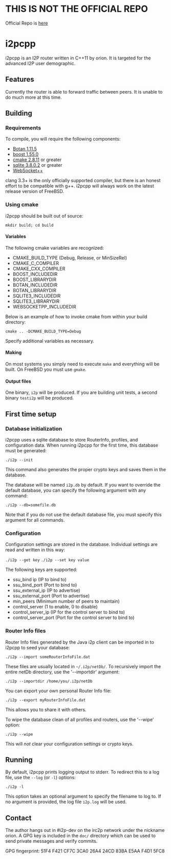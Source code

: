# THIS IS NOT THE OFFICIAL REPO

Official Repo is [here](https://github.com/i2pcpp/i2pcpp)

# i2pcpp

i2pcpp is an I2P router written in C++11 by orion. It is targeted for the advanced I2P user demographic.

## Features

Currently the router is able to forward traffic between peers. It is unable to do much more at this time.

## Building

### Requirements

To compile, you will require the following components:

* [Botan 1.11.5][1]
* [boost 1.55.0][2]
* [cmake 2.8.11][3] or greater
* [sqlite 3.8.0.2][4] or greater
* [WebSocket++][5]

clang 3.3+ is the only officially supported compiler, but there is an honest effort to be compatible with g++. i2pcpp will always work on the latest release version of FreeBSD.

### Using cmake

i2pcpp should be built out of source:

`mkdir build; cd build`

#### Variables

The following cmake variables are recognized:

* CMAKE_BUILD_TYPE (Debug, Release, or MinSizeRel)
* CMAKE_C_COMPILER
* CMAKE_CXX_COMPILER
* BOOST_INCLUDEDIR
* BOOST_LIBRARYDIR
* BOTAN_INCLUDEDIR
* BOTAN_LIBRARYDIR
* SQLITE3_INCLUDEDIR
* SQLITE3_LIBRARYDIR
* WEBSOCKETPP_INCLUDEDIR

Below is an example of how to invoke cmake from within your build directory:

`cmake .. -DCMAKE_BUILD_TYPE=Debug`

Specify additional variables as necessary.

#### Making

On most systems you simply need to execute `make` and everything will be built. On FreeBSD you must use `gmake`.

#### Output files

One binary, `i2p` will be produced. If you are building unit tests, a second binary `testi2p` will be produced.

## First time setup

### Database initialization

i2pcpp uses a sqlite database to store RouterInfo, profiles, and configuration data. When running i2pcpp for the first time, this database must be generated:

`./i2p --init`

This command also generates the proper crypto keys and saves them in the database.

The database will be named `i2p.db` by default. If you want to override the default database, you can specify the following argument with any command:

`./i2p --db=somefile.db`

Note that if you do not use the default database file, you must specify this argument for all commands.

### Configuration

Configuration settings are stored in the database. Individual settings are read and written in this way:

`./i2p --get key`
`./i2p --set key value`

The following keys are supported:

* ssu_bind ip (IP to bind to)
* ssu_bind_port (Port to bind to)
* ssu_external_ip (IP to advertise)
* ssu_external_port (Port to advertise)
* min_peers (Minimum number of peers to maintain)
* control_server (1 to enable, 0 to disable)
* control_server_ip (IP for the control server to bind to)
* control_server_port (Port for the control server to bind to)

### Router Info files

Router Info files generated by the Java i2p client can be imported in to i2pcpp to seed your database:

`./i2p --import someRouterInfoFile.dat`

These files are usually located in `~/.i2p/netDb/`. To recursively import the entire netDb directory, use the '--importdir' argument:

`./i2p --importdir /home/you/.i2p/netDb`

You can export your own personal Router Info file:

`./i2p --export myRouterInfoFile.dat`

This allows you to share it with others.

To wipe the database clean of all profiles and routers, use the '--wipe' option:

`./i2p --wipe`

This will *not* clear your configuration settings or crypto keys.

## Running

By default, i2pcpp prints logging output to stderr. To redirect this to a log file, use the `--log` (or `-l`) options:

`./i2p -l`

This option takes an optional argument to specify the filename to log to. If no argument is provided, the log file `i2p.log` will be used.

## Contact

The author hangs out in #i2p-dev on the irc2p network under the nickname orion. A GPG key is included in the `doc/` directory which can be used to send private messages and verify commits.

GPG fingerprint: 51F4 F421 CF7C 3CA0 26A4  24CD 83BA E5AA F4D1 5FC8

[1]: http://botan.randombit.net/download.html
[2]: http://www.boost.org/users/download/
[3]: http://www.cmake.org/cmake/resources/software.html
[4]: http://www.sqlite.org/download.html
[5]: http://www.zaphoyd.com/websocketpp
